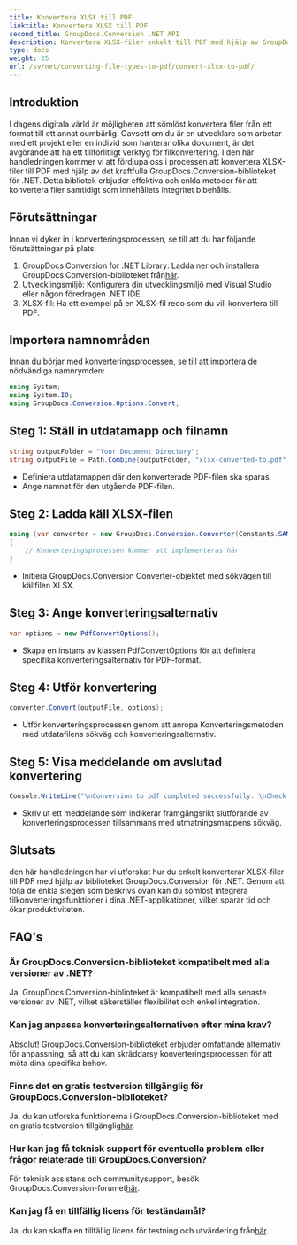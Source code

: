 ```yaml
---
title: Konvertera XLSX till PDF
linktitle: Konvertera XLSX till PDF
second_title: GroupDocs.Conversion .NET API
description: Konvertera XLSX-filer enkelt till PDF med hjälp av GroupDocs.Conversion-biblioteket för .NET. Sömlös integration, anpassningsbara alternativ och oklanderliga resultat.
type: docs
weight: 25
url: /sv/net/converting-file-types-to-pdf/convert-xlsx-to-pdf/
---
```

## Introduktion
I dagens digitala värld är möjligheten att sömlöst konvertera filer från ett format till ett annat oumbärlig. Oavsett om du är en utvecklare som arbetar med ett projekt eller en individ som hanterar olika dokument, är det avgörande att ha ett tillförlitligt verktyg för filkonvertering. I den här handledningen kommer vi att fördjupa oss i processen att konvertera XLSX-filer till PDF med hjälp av det kraftfulla GroupDocs.Conversion-biblioteket för .NET. Detta bibliotek erbjuder effektiva och enkla metoder för att konvertera filer samtidigt som innehållets integritet bibehålls.
## Förutsättningar
Innan vi dyker in i konverteringsprocessen, se till att du har följande förutsättningar på plats:
1.  GroupDocs.Conversion for .NET Library: Ladda ner och installera GroupDocs.Conversion-biblioteket från[här](https://releases.groupdocs.com/conversion/net/).
2. Utvecklingsmiljö: Konfigurera din utvecklingsmiljö med Visual Studio eller någon föredragen .NET IDE.
3. XLSX-fil: Ha ett exempel på en XLSX-fil redo som du vill konvertera till PDF.

## Importera namnområden
Innan du börjar med konverteringsprocessen, se till att importera de nödvändiga namnrymden:
```csharp
using System;
using System.IO;
using GroupDocs.Conversion.Options.Convert;
```
## Steg 1: Ställ in utdatamapp och filnamn
```csharp
string outputFolder = "Your Document Directory";
string outputFile = Path.Combine(outputFolder, "xlsx-converted-to.pdf");
```
- Definiera utdatamappen där den konverterade PDF-filen ska sparas.
- Ange namnet för den utgående PDF-filen.
## Steg 2: Ladda käll XLSX-filen
```csharp
using (var converter = new GroupDocs.Conversion.Converter(Constants.SAMPLE_XLSX))
{
    // Konverteringsprocessen kommer att implementeras här
}
```
- Initiera GroupDocs.Conversion Converter-objektet med sökvägen till källfilen XLSX.
## Steg 3: Ange konverteringsalternativ
```csharp
var options = new PdfConvertOptions();
```
- Skapa en instans av klassen PdfConvertOptions för att definiera specifika konverteringsalternativ för PDF-format.
## Steg 4: Utför konvertering
```csharp
converter.Convert(outputFile, options);
```
- Utför konverteringsprocessen genom att anropa Konverteringsmetoden med utdatafilens sökväg och konverteringsalternativ.
## Steg 5: Visa meddelande om avslutad konvertering
```csharp
Console.WriteLine("\nConversion to pdf completed successfully. \nCheck output in {0}", outputFolder);
```
- Skriv ut ett meddelande som indikerar framgångsrikt slutförande av konverteringsprocessen tillsammans med utmatningsmappens sökväg.

## Slutsats
den här handledningen har vi utforskat hur du enkelt konverterar XLSX-filer till PDF med hjälp av biblioteket GroupDocs.Conversion för .NET. Genom att följa de enkla stegen som beskrivs ovan kan du sömlöst integrera filkonverteringsfunktioner i dina .NET-applikationer, vilket sparar tid och ökar produktiviteten.
## FAQ's
### Är GroupDocs.Conversion-biblioteket kompatibelt med alla versioner av .NET?
Ja, GroupDocs.Conversion-biblioteket är kompatibelt med alla senaste versioner av .NET, vilket säkerställer flexibilitet och enkel integration.
### Kan jag anpassa konverteringsalternativen efter mina krav?
Absolut! GroupDocs.Conversion-biblioteket erbjuder omfattande alternativ för anpassning, så att du kan skräddarsy konverteringsprocessen för att möta dina specifika behov.
### Finns det en gratis testversion tillgänglig för GroupDocs.Conversion-biblioteket?
 Ja, du kan utforska funktionerna i GroupDocs.Conversion-biblioteket med en gratis testversion tillgänglig[här](https://releases.groupdocs.com/).
### Hur kan jag få teknisk support för eventuella problem eller frågor relaterade till GroupDocs.Conversion?
För teknisk assistans och communitysupport, besök GroupDocs.Conversion-forumet[här](https://forum.groupdocs.com/c/conversion/11).
### Kan jag få en tillfällig licens för teständamål?
 Ja, du kan skaffa en tillfällig licens för testning och utvärdering från[här](https://purchase.groupdocs.com/temporary-license/).